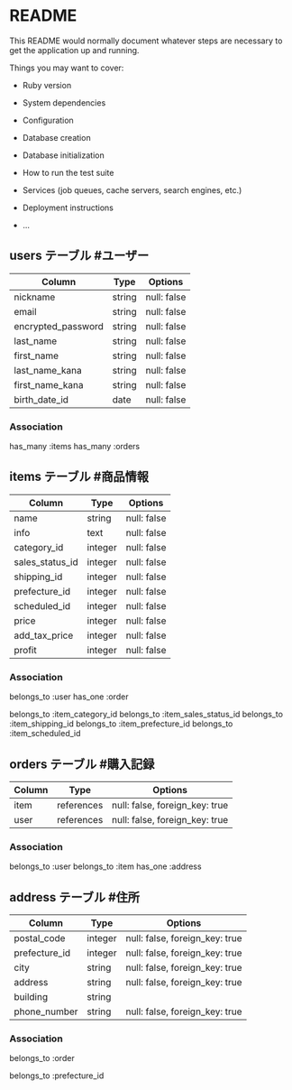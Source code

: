 # README

This README would normally document whatever steps are necessary to get the
application up and running.

Things you may want to cover:

* Ruby version

* System dependencies

* Configuration

* Database creation

* Database initialization

* How to run the test suite

* Services (job queues, cache servers, search engines, etc.)

* Deployment instructions

* ...



 ## users テーブル #ユーザー
| Column              | Type     | Options     |
| ------------------- | -------- | ----------- |
| nickname            | string   | null: false |
| email               | string   | null: false |
| encrypted_password  | string   | null: false |
| last_name           | string   | null: false |
| first_name          | string   | null: false |
| last_name_kana      | string   | null: false |
| first_name_kana     | string   | null: false |
| birth_date_id       | date     | null: false |
### Association
has_many :items
has_many :orders



## items テーブル #商品情報
| Column          | Type          | Options     |
| --------------- | ------------- | ----------- |
| name            | string        | null: false |
| info            | text          | null: false |
| category_id     | integer       | null: false |
| sales_status_id | integer       | null: false |
| shipping_id     | integer       | null: false |
| prefecture_id   | integer       | null: false |
| scheduled_id    | integer       | null: false |
| price           | integer       | null: false |
| add_tax_price   | integer       | null: false |
| profit          | integer       | null: false |
### Association
belongs_to :user
has_one :order

belongs_to :item_category_id
belongs_to :item_sales_status_id
belongs_to :item_shipping_id
belongs_to :item_prefecture_id
belongs_to :item_scheduled_id



## orders テーブル #購入記録
| Column      | Type       | Options                        |
| ----------- | ---------- | ------------------------------ |
| item        | references | null: false, foreign_key: true |
| user        | references | null: false, foreign_key: true |
### Association
belongs_to :user
belongs_to :item
has_one :address



## address テーブル #住所
| Column        | Type    | Options                        |
| ------------- | ------- | ------------------------------ |
| postal_code   | integer | null: false, foreign_key: true | 
| prefecture_id | integer | null: false, foreign_key: true | 
| city          | string  | null: false, foreign_key: true | 
| address       | string  | null: false, foreign_key: true | 
| building      | string  |                                |
| phone_number  | string  | null: false, foreign_key: true | 
### Association
belongs_to :order

belongs_to :prefecture_id